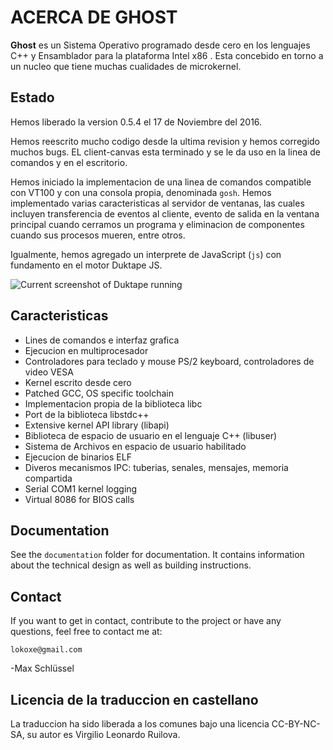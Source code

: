 # ACERCA DE GHOST
**Ghost** es un Sistema Operativo programado desde cero en los lenguajes C++ y Ensamblador para la plataforma Intel x86 . 
Esta concebido en torno a un nucleo que tiene muchas cualidades de microkernel.

## Estado
Hemos liberado la version 0.5.4 el 17 de Noviembre del 2016. 

Hemos reescrito mucho codigo desde la ultima revision y hemos corregido muchos bugs. 
EL client-canvas esta terminado y se le da uso en la linea de comandos y en el escritorio. 

Hemos iniciado la implementacion de una linea de comandos compatible con VT100 y con una consola propia, denominada `gosh`. Hemos implementado varias caracteristicas al servidor de ventanas, las cuales incluyen transferencia de eventos al cliente, evento de salida en la ventana principal cuando cerramos un programa y eliminacion de componentes cuando sus procesos mueren, entre otros.

Igualmente, hemos agregado un interprete de JavaScript (`js`) con fundamento en el motor 
Duktape JS.

![Current screenshot of Duktape running](https://ghostkernel.org/files/ghost-0.5.3-jsconsole.png)

## Caracteristicas
- Lines de comandos e interfaz grafica
- Ejecucion en multiprocesador
- Controladores para teclado y mouse PS/2 keyboard, controladores de video VESA
- Kernel escrito desde cero
- Patched GCC, OS specific toolchain
- Implementacion propia de la biblioteca libc 
- Port de la biblioteca libstdc++ 
- Extensive kernel API library (libapi)
- Biblioteca de espacio de usuario en el lenguaje C++ (libuser)
- Sistema de Archivos en espacio de usuario habilitado
- Ejecucion de binarios ELF 
- Diveros mecanismos IPC: tuberias, senales, mensajes, memoria compartida
- Serial COM1 kernel logging
- Virtual 8086 for BIOS calls

## Documentation
See the `documentation` folder for documentation. It contains information
about the technical design as well as building instructions.

## Contact
If you want to get in contact, contribute to the project or have any questions,
feel free to contact me at:

	lokoxe@gmail.com
	
-Max Schlüssel

## Licencia de la traduccion en castellano

La traduccion ha sido liberada a los comunes bajo una licencia CC-BY-NC-SA, su autor es Virgilio Leonardo Ruilova.

